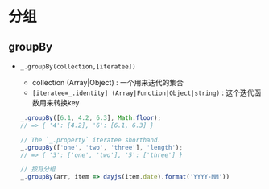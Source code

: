 # 分组

## groupBy

+ `_.groupBy(collection,[iteratee])`

  + collection (Array|Object) : 一个用来迭代的集合
  + `[iteratee=_.identity] (Array|Function|Object|string)` : 这个迭代函数用来转换key

  ```js
  _.groupBy([6.1, 4.2, 6.3], Math.floor);
  // => { '4': [4.2], '6': [6.1, 6.3] }

  // The `_.property` iteratee shorthand.
  _.groupBy(['one', 'two', 'three'], 'length');
  // => { '3': ['one', 'two'], '5': ['three'] }

  // 按月分组
  _.groupBy(arr, item => dayjs(item.date).format('YYYY-MM'))
  ```
